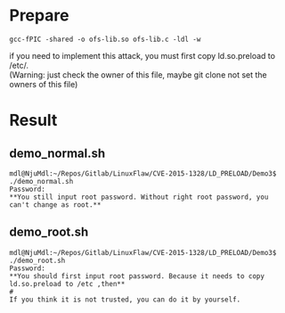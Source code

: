# Prepare
    gcc-fPIC -shared -o ofs-lib.so ofs-lib.c -ldl -w
    
if you need to implement this attack, you must first copy ld.so.preload to /etc/.   
(Warning: just check the owner of this file, maybe git clone not set the owners of this file)   

# Result
    
## demo_normal.sh
    mdl@NjuMdl:~/Repos/Gitlab/LinuxFlaw/CVE-2015-1328/LD_PRELOAD/Demo3$ ./demo_normal.sh 
    Password: 
    **You still input root password. Without right root password, you can't change as root.**

## demo_root.sh
    
    mdl@NjuMdl:~/Repos/Gitlab/LinuxFlaw/CVE-2015-1328/LD_PRELOAD/Demo3$ ./demo_root.sh 
    Password: 
    **You should first input root password. Because it needs to copy ld.so.preload to /etc ,then**
    #
    If you think it is not trusted, you can do it by yourself.
